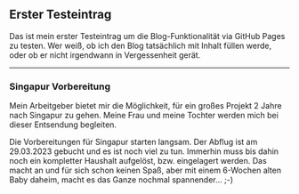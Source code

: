 ## Erster Testeintrag

Das ist mein erster Testeintrag um die Blog-Funktionalität via GitHub Pages zu testen.
Wer weiß, ob ich den Blog tatsächlich mit Inhalt füllen werde, oder ob er nicht irgendwann in Vergessenheit gerät.

---

### Singapur Vorbereitung

Mein Arbeitgeber bietet mir die Möglichkeit, für ein großes Projekt 2 Jahre nach Singapur zu gehen. Meine Frau und meine Tochter werden mich bei dieser Entsendung begleiten.

Die Vorbereitungen für Singapur starten langsam. Der Abflug ist am 29.03.2023 gebucht und es ist noch viel zu tun.
Immerhin muss bis dahin noch ein kompletter Haushalt aufgelöst, bzw. eingelagert werden.
Das macht an und für sich schon keinen Spaß, aber mit einem 6-Wochen alten Baby daheim, macht es das Ganze nochmal spannender... ;-)
